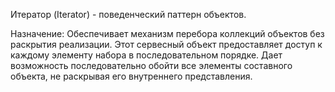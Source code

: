 Итератор (Iterator) - поведенческий паттерн объектов.

Назначение: Обеспечивает механизм перебора коллекций объектов без раскрытия реализации. Этот сервесный объект предоставляет доступ к каждому элементу набора в последовательном порядке. Дает возможность последовательно обойти все элементы составного объекта, не раскрывая его внутреннего представления. 
